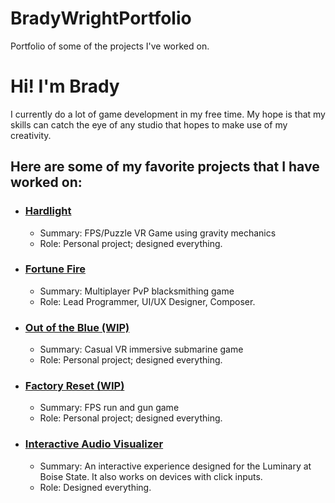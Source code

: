 # BradyWrightPortfolio
Portfolio of some of the projects I've worked on.

<h1>Hi! I'm Brady</h1>

<p>I currently do a lot of game development in my free time. My hope is that my skills can catch the eye of any studio that hopes to make use of my creativity.<p>

<h2>Here are some of my favorite projects that I have worked on:</h2>

<ul>
  <li><h3><a href="https://github.com/Brady002/Hardlight">Hardlight</a></h3>
    <ul>
      <li>Summary: FPS/Puzzle VR Game using gravity mechanics</li>
      <li>Role: Personal project; designed everything.</li>
    </ul>
  </li>
  
  <li><h3><a href="https://github.com/BerxtonChapsticks/FortuneFire">Fortune Fire</a></h3>
    <ul>
      <li>Summary: Multiplayer PvP blacksmithing game</li>
      <li>Role: Lead Programmer, UI/UX Designer, Composer.</li>
    </ul>
  </li>
  
  <li><h3><a href="https://github.com/Brady002/Out-of-the-Blue">Out of the Blue (WIP)</a></h3>
    <ul>
      <li>Summary: Casual VR immersive submarine game</li>
      <li>Role: Personal project; designed everything.</li>
    </ul>
  </li>

  <li><h3><a href="https://github.com/Brady002/Factory-Reset">Factory Reset (WIP)</a></h3>
    <ul>
      <li>Summary: FPS run and gun game</li>
      <li>Role: Personal project; designed everything.</li>
    </ul>
  </li>

  <li><h3><a href="[https://github.com/Brady002/Factory-Reset](https://github.com/Brady002/Interactive-Audio-Visualizer)">Interactive Audio Visualizer</a></h3>
    <ul>
      <li>Summary: An interactive experience designed for the Luminary at Boise State. It also works on devices with click inputs.</li>
      <li>Role: Designed everything.</li>
    </ul>
  </li>
</ul>
